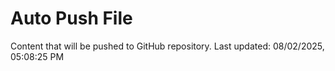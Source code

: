 # Auto Push File

Content that will be pushed to GitHub repository.
Last updated: 08/02/2025, 05:08:25 PM